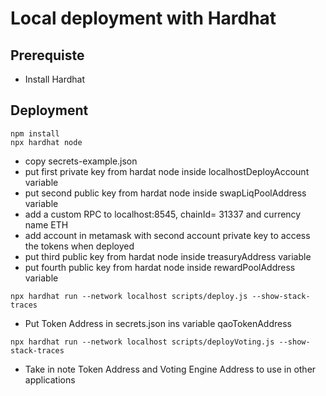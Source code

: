 # Local deployment with Hardhat

## Prerequiste 
* Install Hardhat

## Deployment
```
npm install
npx hardhat node
```

* copy secrets-example.json
* put first private key from hardat node inside localhostDeployAccount variable
* put second public key from hardat node inside swapLiqPoolAddress variable
* add a custom RPC to localhost:8545, chainId= 31337 and currency name ETH
* add account in metamask with second account private key to access the tokens when deployed
* put third public key from hardat node inside treasuryAddress variable
* put fourth public key from hardat node inside rewardPoolAddress variable

```
npx hardhat run --network localhost scripts/deploy.js --show-stack-traces
```
* Put Token Address in secrets.json ins variable qaoTokenAddress

```
npx hardhat run --network localhost scripts/deployVoting.js --show-stack-traces
```

* Take in note Token Address and Voting Engine Address to use in other applications